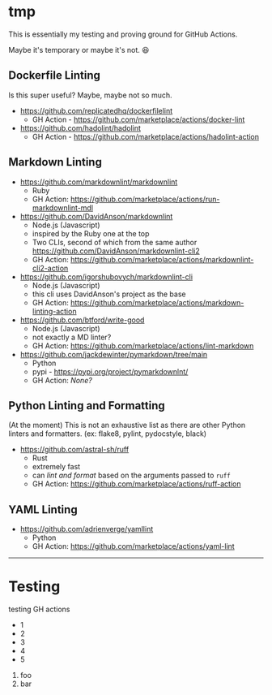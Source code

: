 # tmp

This is essentially my testing and proving ground for GitHub Actions.

Maybe it's temporary or maybe it's not. :laughing:

## Dockerfile Linting

Is this super useful? Maybe, maybe not so much.

* https://github.com/replicatedhq/dockerfilelint
   * GH Action - https://github.com/marketplace/actions/docker-lint
* https://github.com/hadolint/hadolint
   * GH Action - https://github.com/marketplace/actions/hadolint-action

## Markdown Linting

* https://github.com/markdownlint/markdownlint
    * Ruby
    * GH Action: https://github.com/marketplace/actions/run-markdownlint-mdl
* https://github.com/DavidAnson/markdownlint
    * Node.js (Javascript)
    * inspired by the Ruby one at the top
    * Two CLIs, second of which from the same author
      https://github.com/DavidAnson/markdownlint-cli2
    * GH Action: https://github.com/marketplace/actions/markdownlint-cli2-action
* https://github.com/igorshubovych/markdownlint-cli
    * Node.js (Javascript)
    * this cli uses DavidAnson's project as the base
    * GH Action: https://github.com/marketplace/actions/markdown-linting-action
* https://github.com/btford/write-good
   * Node.js (Javascript)
   * not exactly a MD linter?
   * GH Action: https://github.com/marketplace/actions/lint-markdown
* https://github.com/jackdewinter/pymarkdown/tree/main
    * Python
    * pypi - https://pypi.org/project/pymarkdownlnt/
    * GH Action: _None?_

## Python Linting and Formatting

(At the moment) This is not an exhaustive list as there are other Python
linters and formatters. (ex: flake8, pylint, pydocstyle, black)

* https://github.com/astral-sh/ruff
    * Rust
    * extremely fast
    * can _lint and format_ based on the arguments passed to `ruff`
    * GH Action: https://github.com/marketplace/actions/ruff-action

## YAML Linting

* https://github.com/adrienverge/yamllint
   * Python
   * GH Action: https://github.com/marketplace/actions/yaml-lint

<!---
https://github.com/mattcone/markdown-guide/blob/master/_basic-syntax/horizontal-rules.md

Horizontal rule
```markdown
***
---
___
```
--->

---

# Testing

testing GH actions

* 1
* 2
* 3
* 4
* 5

1. foo
1. bar
